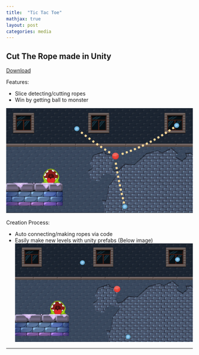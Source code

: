 ```yaml
---
title:  "Tic Tac Toe"
mathjax: true
layout: post
categories: media
---
```


## Cut The Rope made in Unity
[Download](https://1drv.ms/u/c/502806d3b757312b/EZmrQUU2GXBEtErFOd8P978BI8qQY7ffxgpcazc0NZxmqQ?e=NqVzAs)

Features:
- Slice detecting/cutting ropes
- Win by getting ball to monster

![Pinball Game](/images/CutTheRopeGame.png)

Creation Process:
- Auto connecting/making ropes via code
- Easily make new levels with unity prefabs (Below image)
![Pinball Game](/images/CutTheRopePrefabs.png)
---
